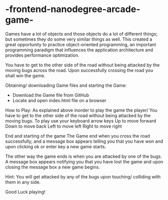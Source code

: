 # -frontend-nanodegree-arcade-game-
Games have a lot of objects and those objects do a lot of different things; but sometimes they do some very similar things as well. This created a great opportunity to practice object-oriented programming, an important programming paradigm that influences the application architecture and provides performance optimization.

You have to get to the other side of the road without being attacked by the moving bugs across the road. Upon successfully crossing the road you shall win the game.

Obtaining/ downloading Game files and starting the Game:
- Download the Game file from GitHub
- Locate and open index.html file on a browser

How to Play:
As explained above inorder to play the game the player/ You have to get to the other side of the road without being attacked by the moving bugs. 
To play use your keyboard arrow keys
Up to move forward
Down to move back
Left to move left 
Right to move right

End and starting of the game
The Game end when you cross the road successfully, and a message box appears telling you that you have won and upon clicking ok or enter key a new game starts.

The other way the game ends is when you are attacked by one of the bugs. A message box appears notifying you that you have lost the game and upon closing the message box a new game begins.

Hint: You will get attacked by any of the bugs upon touching/ colliding with them in any side.

Good Luck playing!
